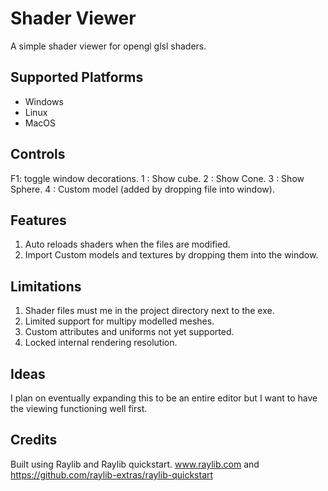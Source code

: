 # Shader Viewer
A simple shader viewer for opengl glsl shaders.

## Supported Platforms
* Windows
* Linux
* MacOS

## Controls 
F1: toggle window decorations.
1 : Show cube.
2 : Show Cone.
3 : Show Sphere.
4 : Custom model (added by dropping file into window).

## Features
1. Auto reloads shaders when the files are modified.
2. Import Custom models and textures by dropping them into the window.

## Limitations 
1. Shader files must me in the project directory next to the exe.
2. Limited support for multipy modelled meshes.
3. Custom attributes and uniforms not yet supported.
4. Locked internal rendering resolution. 

## Ideas 
I plan on eventually expanding this to be an entire editor but I want to have the viewing functioning well first.

## Credits
  Built using Raylib and Raylib quickstart.
  www.raylib.com and
  https://github.com/raylib-extras/raylib-quickstart
